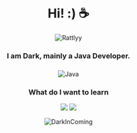 <h1 align="center">Hi! :) ☕</h1>
<p align="center"> 
<img src="https://komarev.com/ghpvc/?username=DarkInComing" alt="Rattlyy" />
</p>
<h3 align="center">I am Dark, mainly a Java Developer.</h3>
<h3 align="center"></h3>

<p align="center">
        <img alt="Java" src="https://img.shields.io/badge/java-%23ED8B00.svg?&style=for-the-badge&logo=java&logoColor=white"/>
</p>

<h3 align="center">What do I want to learn</h3>
<p align="center">
  <img src="https://camo.githubusercontent.com/c676b5f90a1650624a0a9832d7954edda1db39ad3347d90c8c51e88ff2f92252/68747470733a2f2f696d672e736869656c64732e696f2f62616467652f507974686f6e2d4646443433423f7374796c653d666f722d7468652d6261646765266c6f676f3d707974686f6e266c6f676f436f6c6f723d6461726b677265656e"/>
  <img src="https://camo.githubusercontent.com/42cf4ea24de2413dc2e79ddc2476f9e26a2fbebb841adfe323ceae6098368c98/68747470733a2f2f696d672e736869656c64732e696f2f62616467652f53776966742d4641373334333f7374796c653d666f722d7468652d6261646765266c6f676f3d7377696674266c6f676f436f6c6f723d7768697465"/>
</p>

<p align="center">
        <img src="https://github-readme-stats.vercel.app/api?username=DarkInComing&include_all_commits=true&show_icons=true&count_private=true&theme=dark" alt="DarkInComing" /></p>
        </p>
